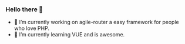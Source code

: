 ### Hello there 👋

- 🔭 I’m currently working on agile-router a easy framework for people who love PHP.
- 🌱 I’m currently learning VUE and is awesome.
